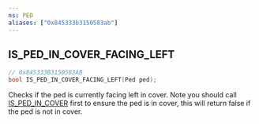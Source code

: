 ```yaml
---
ns: PED
aliases: ["0x845333b3150583ab"]
---
```

## IS_PED_IN_COVER_FACING_LEFT

```c
// 0x845333B3150583AB
bool IS_PED_IN_COVER_FACING_LEFT(Ped ped);
```

Checks if the ped is currently facing left in cover. Note you should call [IS_PED_IN_COVER](#_0x60DFD0691A170B88) first to ensure the ped is in cover, this will return false if the ped is not in cover.

